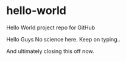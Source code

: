 # hello-world
Hello World project repo for GitHub

Hello Guys
No science here. Keep on typing..

And ultimately closing this off now.
